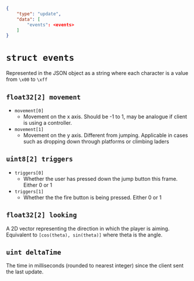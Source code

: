 ```json
{
    "type": "update",
    "data": [
        "events": <events>
    ]
}
```

# `struct events`
Represented in the JSON object as a string where each character is a value from `\x00` to `\xff`
## `float32[2] movement`

- `movement[0]`
  - Movement on the x axis. Should be -1 to 1, may be analogue if client is using a controller.
- `movement[1]`
  - Movement on the y axis. Different from jumping. Applicable in cases such as dropping down through platforms or climbing laders

## `uint8[2] triggers`
- `triggers[0]`
  - Whether the user has pressed down the jump button this frame. Either 0 or 1
- `triggers[1]`
  - Whether the the fire button is being pressed. Either 0 or 1


## `float32[2] looking`

A 2D vector representing the direction in which the player is aiming.
Equivalent to `[cos(theta), sin(theta)]` where theta is the angle.

## `uint deltaTime`

The time in milliseconds (rounded to nearest integer) since the client sent the last update.